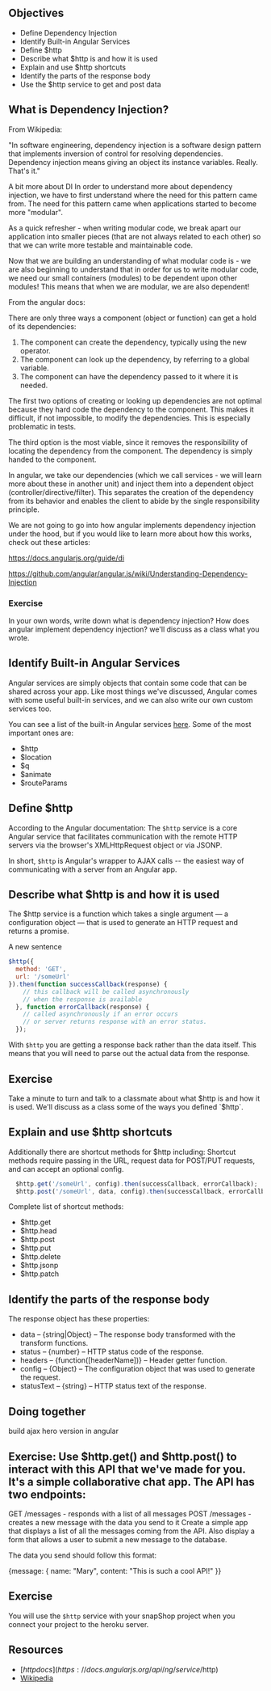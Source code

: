 ## Objectives
* Define Dependency Injection
* Identify Built-in Angular Services
* Define $http
* Describe what $http is and how it is used
* Explain and use $http shortcuts
* Identify the parts of the response body
* Use the $http service to get and post data

## What is Dependency Injection?
From Wikipedia:

"In software engineering, dependency injection is a software design pattern that implements inversion of control for resolving dependencies. Dependency injection means giving an object its instance variables. Really. That's it."

A bit more about DI
In order to understand more about dependency injection, we have to first understand where the need for this pattern came from. The need for this pattern came when applications started to become more "modular".

As a quick refresher - when writing modular code, we break apart our application into smaller pieces (that are not always related to each other) so that we can write more testable and maintainable code.

Now that we are building an understanding of what modular code is - we are also beginning to understand that in order for us to write modular code, we need our small containers (modules) to be dependent upon other modules! This means that when we are modular, we are also dependent!

From the angular docs:

There are only three ways a component (object or function) can get a hold of its dependencies:

1. The component can create the dependency, typically using the new operator.
1. The component can look up the dependency, by referring to a global variable.
1. The component can have the dependency passed to it where it is needed.

The first two options of creating or looking up dependencies are not optimal because they hard code the dependency to the component. This makes it difficult, if not impossible, to modify the dependencies. This is especially problematic in tests.

The third option is the most viable, since it removes the responsibility of locating the dependency from the component. The dependency is simply handed to the component.

In angular, we take our dependencies (which we call services - we will learn more about these in another unit) and inject them into a dependent object (controller/directive/filter). This separates the creation of the dependency from its behavior and enables the client to abide by the single responsibility principle.

We are not going to go into how angular implements dependency injection under the hood, but if you would like to learn more about how this works, check out these articles:

https://docs.angularjs.org/guide/di

https://github.com/angular/angular.js/wiki/Understanding-Dependency-Injection

### Exercise
In your own words, write down what is dependency injection? How does angular implement dependency injection? we'll discuss as a class what you wrote.

## Identify Built-in Angular Services
Angular services are simply objects that contain some code that can be shared across your app. Like most things we've discussed, Angular comes with some useful built-in services, and we can also write our own custom services too.

You can see a list of the built-in Angular services [here](https://docs.angularjs.org/api/ng/service). Some of the most important ones are:

* $http
* $location
* $q
* $animate
* $routeParams

## Define $http
According to the Angular documentation:
The `$http` service is a core Angular service that facilitates communication with the remote HTTP servers via the browser's XMLHttpRequest object or via JSONP.

In short, `$http` is Angular's wrapper to AJAX calls -- the easiest way of communicating with a server from an Angular app.

## Describe what $http is and how it is used
The $http service is a function which takes a single argument — a configuration object — that is used to generate an HTTP request and returns a promise.

A new sentence

```js
$http({
  method: 'GET',
  url: '/someUrl'
}).then(function successCallback(response) {
    // this callback will be called asynchronously
    // when the response is available
  }, function errorCallback(response) {
    // called asynchronously if an error occurs
    // or server returns response with an error status.
  });
  ```
  With `$http` you are getting a response back rather than the data itself. This means that you will need to parse out the actual data from the response.

## Exercise
Take a minute to turn and talk to a classmate about what $http is and how it is used. We'll discuss as a class some of the ways you defined `$http`.

## Explain and use $http shortcuts
  Additionally there are shortcut methods for $http including:
  Shortcut methods require passing in the URL, request data for POST/PUT requests, and can accept an optional config.
```js
  $http.get('/someUrl', config).then(successCallback, errorCallback);
  $http.post('/someUrl', data, config).then(successCallback, errorCallback);
```
  Complete list of shortcut methods:
  * $http.get
  * $http.head
  * $http.post
  * $http.put
  * $http.delete
  * $http.jsonp
  * $http.patch

## Identify the parts of the response body
  The response object has these properties:
  * data – {string|Object} – The response body transformed with the transform functions.
  * status – {number} – HTTP status code of the response.
  * headers – {function([headerName])} – Header getter function.
  * config – {Object} – The configuration object that was used to generate the request.
  * statusText – {string} – HTTP status text of the response.

## Doing together
build ajax hero version in angular

## Exercise: Use $http.get() and $http.post() to interact with this API that we've made for you. It's a simple collaborative chat app. The API has two endpoints:

GET /messages - responds with a list of all messages
POST /messages - creates a new message with the data you send to it
Create a simple app that displays a list of all the messages coming from the API. Also display a form that allows a user to submit a new message to the database.

The data you send should follow this format:

{message: {
  name: "Mary",
  content: "This is such a cool API!"
}}

## Exercise
You will use the `$http` service with your snapShop project when you connect your project to the heroku server.

## Resources

* [$http docs](https://docs.angularjs.org/api/ng/service/$http)
* [Wikipedia](link)
